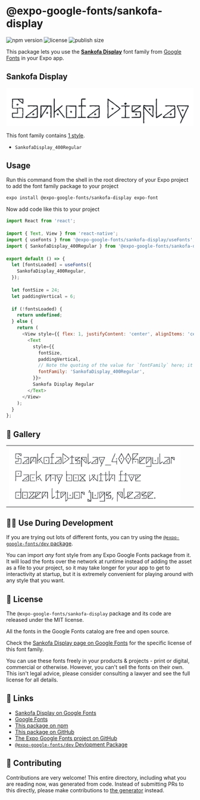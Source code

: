 # @expo-google-fonts/sankofa-display

![npm version](https://flat.badgen.net/npm/v/@expo-google-fonts/sankofa-display)
![license](https://flat.badgen.net/github/license/expo/google-fonts)
![publish size](https://flat.badgen.net/packagephobia/install/@expo-google-fonts/sankofa-display)

This package lets you use the [**Sankofa Display**](https://fonts.google.com/specimen/Sankofa+Display) font family from [Google Fonts](https://fonts.google.com/) in your Expo app.

## Sankofa Display

![Sankofa Display](./font-family.png)

This font family contains [1 style](#-gallery).

- `SankofaDisplay_400Regular`

## Usage

Run this command from the shell in the root directory of your Expo project to add the font family package to your project
```sh
expo install @expo-google-fonts/sankofa-display expo-font
```

Now add code like this to your project
```js
import React from 'react';

import { Text, View } from 'react-native';
import { useFonts } from '@expo-google-fonts/sankofa-display/useFonts';
import { SankofaDisplay_400Regular } from '@expo-google-fonts/sankofa-display/400Regular';

export default () => {
  let [fontsLoaded] = useFonts({
    SankofaDisplay_400Regular,
  });

  let fontSize = 24;
  let paddingVertical = 6;

  if (!fontsLoaded) {
    return undefined;
  } else {
    return (
      <View style={{ flex: 1, justifyContent: 'center', alignItems: 'center' }}>
        <Text
          style={{
            fontSize,
            paddingVertical,
            // Note the quoting of the value for `fontFamily` here; it expects a string!
            fontFamily: 'SankofaDisplay_400Regular',
          }}>
          Sankofa Display Regular
        </Text>
      </View>
    );
  }
};

```

## 🔡 Gallery


||||
|-|-|-|
|![SankofaDisplay_400Regular](./SankofaDisplay_400Regular.ttf.png)||||


## 👩‍💻 Use During Development

If you are trying out lots of different fonts, you can try using the [`@expo-google-fonts/dev` package](https://github.com/expo/google-fonts/tree/master/font-packages/dev#readme).

You can import *any* font style from any Expo Google Fonts package from it. It will load the fonts
over the network at runtime instead of adding the asset as a file to your project, so it may take longer
for your app to get to interactivity at startup, but it is extremely convenient
for playing around with any style that you want.

## 📖 License

The `@expo-google-fonts/sankofa-display` package and its code are released under the MIT license.

All the fonts in the Google Fonts catalog are free and open source.

Check the [Sankofa Display page on Google Fonts](https://fonts.google.com/specimen/Sankofa+Display) for the specific license of this font family.

You can use these fonts freely in your products & projects - print or digital, commercial or otherwise. However, you can't sell the fonts on their own. This isn't legal advice, please consider consulting a lawyer and see the full license for all details.

## 🔗 Links

- [Sankofa Display on Google Fonts](https://fonts.google.com/specimen/Sankofa+Display)
- [Google Fonts](https://fonts.google.com/)
- [This package on npm](https://www.npmjs.com/package/@expo-google-fonts/sankofa-display)
- [This package on GitHub](https://github.com/expo/google-fonts/tree/master/font-packages/sankofa-display)
- [The Expo Google Fonts project on GitHub](https://github.com/expo/google-fonts)
- [`@expo-google-fonts/dev` Devlopment Package](https://github.com/expo/google-fonts/tree/master/font-packages/dev)

## 🤝 Contributing

Contributions are very welcome! This entire directory, including what you are reading now, was generated from code. Instead of submitting PRs to this directly, please make contributions to [the generator](https://github.com/expo/google-fonts/tree/master/packages/generator) instead.

